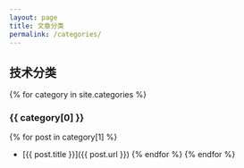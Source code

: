 ```yaml
---
layout: page
title: 文章分类
permalink: /categories/
---
```


## 技术分类
{% for category in site.categories %}
### {{ category[0] }}
{% for post in category[1] %}
- [{{ post.title }}]({{ post.url }})
{% endfor %}
{% endfor %}
